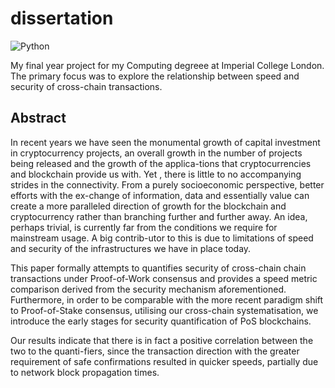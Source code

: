 # dissertation

<p float="left">
  <img alt="Python" src="https://img.shields.io/badge/Python-FFD43B?style=for-the-badge&logo=python&logoColor=yellow" />
</p>

My final year project for my Computing degreee at Imperial College London. The primary focus was to explore the relationship between speed and security of cross-chain transactions.

## Abstract

In recent years we have seen the monumental growth of capital investment in cryptocurrency projects, an overall growth in the number of projects being released and the growth of the applica-tions that cryptocurrencies and blockchain provide us with. Yet , there is little to no accompanying strides in the connectivity. From a purely socioeconomic perspective, better efforts with the ex-change of information, data and essentially value can create a more paralleled direction of growth for the blockchain and cryptocurrency rather than branching further and further away. An idea, perhaps trivial, is currently far from the conditions we require for mainstream usage. A big contrib-utor to this is due to limitations of speed and security of the infrastructures we have in place today.

This paper formally attempts to quantifies security of cross-chain chain transactions under Proof-of-Work consensus and provides a speed metric comparison derived from the security mechanism aforementioned. Furthermore, in order to be comparable with the more recent paradigm shift to Proof-of-Stake consensus, utilising our cross-chain systematisation, we introduce the early stages for security quantification of PoS blockchains.

Our results indicate that there is in fact a positive correlation between the two to the quanti-fiers, since the transaction direction with the greater requirement of safe confirmations resulted in quicker speeds, partially due to network block propagation times.
